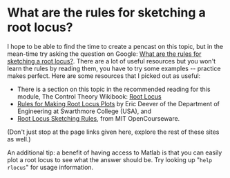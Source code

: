# What are the rules for sketching a root locus?

I hope to be able to find the time to create a pencast on this topic, but in the mean-time try asking the question on Google: [What are the rules for sketching a root locus?](http://www.google.co.uk/search?&q=What+are+the+rules+for+sketching+a+root+locus%3F). There are a lot of useful resources but you won't learn the rules by reading them, you have to try some examples -- practice makes perfect. Here are some resources that I picked out as useful:

* There is a section on this topic in the recommended reading for this module, The Control Theory Wikibook: [Root Locus](http://en.wikibooks.org/wiki/Control_Systems/Root_Locus)
* [Rules for Making Root Locus Plots](http://lpsa.swarthmore.edu/Root_Locus/RootLocusReviewRules.html) by Eric Deever of the Department of Engineering at Swarthmore College (USA), and
* [Root Locus Sketching Rules](https://ocw.mit.edu/courses/mechanical-engineering/2-004-systems-modeling-and-control-ii-fall-2007/lecture-notes/lecture18.pdf), from MIT OpenCourseware.

(Don't just stop at the page links given here, explore the rest of these sites as well.)

An additional tip: a benefit of having access to Matlab is that you can easily plot a root locus to see what the answer should be. Try looking up "`help rlocus`" for usage information. 